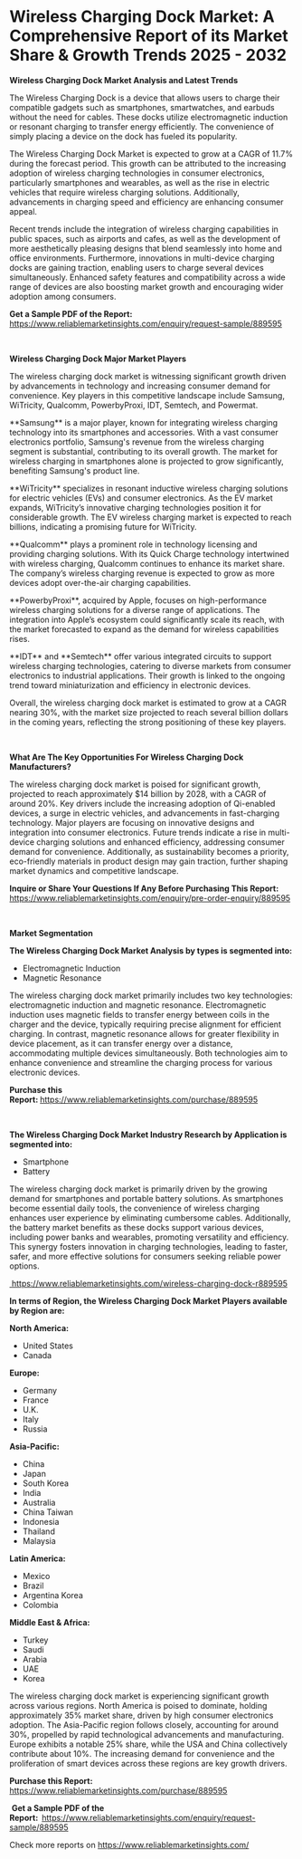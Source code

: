 <p><h1>Wireless Charging Dock Market: A Comprehensive Report of its Market Share & Growth Trends 2025 - 2032</h1></p><p><strong>Wireless Charging Dock Market Analysis and Latest Trends</strong></p>
<p><p>The Wireless Charging Dock is a device that allows users to charge their compatible gadgets such as smartphones, smartwatches, and earbuds without the need for cables. These docks utilize electromagnetic induction or resonant charging to transfer energy efficiently. The convenience of simply placing a device on the dock has fueled its popularity.</p><p>The Wireless Charging Dock Market is expected to grow at a CAGR of 11.7% during the forecast period. This growth can be attributed to the increasing adoption of wireless charging technologies in consumer electronics, particularly smartphones and wearables, as well as the rise in electric vehicles that require wireless charging solutions. Additionally, advancements in charging speed and efficiency are enhancing consumer appeal.</p><p>Recent trends include the integration of wireless charging capabilities in public spaces, such as airports and cafes, as well as the development of more aesthetically pleasing designs that blend seamlessly into home and office environments. Furthermore, innovations in multi-device charging docks are gaining traction, enabling users to charge several devices simultaneously. Enhanced safety features and compatibility across a wide range of devices are also boosting market growth and encouraging wider adoption among consumers.</p></p>
<p><strong>Get a Sample PDF of the Report:&nbsp;</strong> <a href="https://www.reliablemarketinsights.com/enquiry/request-sample/889595?utm_campaign=2221&utm_medium=2&utm_source=Github&utm_content=ia&utm_term=04042025&utm_id=wireless-charging-dock">https://www.reliablemarketinsights.com/enquiry/request-sample/889595</a></p>
<p>&nbsp;</p>
<p><strong>Wireless Charging Dock Major Market Players</strong></p>
<p><p>The wireless charging dock market is witnessing significant growth driven by advancements in technology and increasing consumer demand for convenience. Key players in this competitive landscape include Samsung, WiTricity, Qualcomm, PowerbyProxi, IDT, Semtech, and Powermat.</p><p>**Samsung** is a major player, known for integrating wireless charging technology into its smartphones and accessories. With a vast consumer electronics portfolio, Samsung's revenue from the wireless charging segment is substantial, contributing to its overall growth. The market for wireless charging in smartphones alone is projected to grow significantly, benefiting Samsung's product line.</p><p>**WiTricity** specializes in resonant inductive wireless charging solutions for electric vehicles (EVs) and consumer electronics. As the EV market expands, WiTricity’s innovative charging technologies position it for considerable growth. The EV wireless charging market is expected to reach billions, indicating a promising future for WiTricity.</p><p>**Qualcomm** plays a prominent role in technology licensing and providing charging solutions. With its Quick Charge technology intertwined with wireless charging, Qualcomm continues to enhance its market share. The company’s wireless charging revenue is expected to grow as more devices adopt over-the-air charging capabilities.</p><p>**PowerbyProxi**, acquired by Apple, focuses on high-performance wireless charging solutions for a diverse range of applications. The integration into Apple’s ecosystem could significantly scale its reach, with the market forecasted to expand as the demand for wireless capabilities rises.</p><p>**IDT** and **Semtech** offer various integrated circuits to support wireless charging technologies, catering to diverse markets from consumer electronics to industrial applications. Their growth is linked to the ongoing trend toward miniaturization and efficiency in electronic devices.</p><p>Overall, the wireless charging dock market is estimated to grow at a CAGR nearing 30%, with the market size projected to reach several billion dollars in the coming years, reflecting the strong positioning of these key players.</p></p>
<p>&nbsp;</p>
<p><strong>What Are The Key Opportunities For Wireless Charging Dock Manufacturers?</strong></p>
<p><p>The wireless charging dock market is poised for significant growth, projected to reach approximately $14 billion by 2028, with a CAGR of around 20%. Key drivers include the increasing adoption of Qi-enabled devices, a surge in electric vehicles, and advancements in fast-charging technology. Major players are focusing on innovative designs and integration into consumer electronics. Future trends indicate a rise in multi-device charging solutions and enhanced efficiency, addressing consumer demand for convenience. Additionally, as sustainability becomes a priority, eco-friendly materials in product design may gain traction, further shaping market dynamics and competitive landscape.</p></p>
<p><strong>Inquire or Share Your Questions If Any Before Purchasing This Report:</strong> <a href="https://www.reliablemarketinsights.com/enquiry/pre-order-enquiry/889595?utm_campaign=2221&utm_medium=2&utm_source=Github&utm_content=ia&utm_term=04042025&utm_id=wireless-charging-dock">https://www.reliablemarketinsights.com/enquiry/pre-order-enquiry/889595</a></p>
<p>&nbsp;</p>
<p><strong>Market Segmentation</strong></p>
<p><strong>The Wireless Charging Dock Market Analysis by types is segmented into:</strong></p>
<p><ul><li>Electromagnetic Induction</li><li>Magnetic Resonance</li></ul></p>
<p><p>The wireless charging dock market primarily includes two key technologies: electromagnetic induction and magnetic resonance. Electromagnetic induction uses magnetic fields to transfer energy between coils in the charger and the device, typically requiring precise alignment for efficient charging. In contrast, magnetic resonance allows for greater flexibility in device placement, as it can transfer energy over a distance, accommodating multiple devices simultaneously. Both technologies aim to enhance convenience and streamline the charging process for various electronic devices.</p></p>
<p><strong>Purchase this Report:&nbsp;</strong><a href="https://www.reliablemarketinsights.com/purchase/889595?utm_campaign=2221&utm_medium=2&utm_source=Github&utm_content=ia&utm_term=04042025&utm_id=wireless-charging-dock">https://www.reliablemarketinsights.com/purchase/889595</a></p>
<p>&nbsp;</p>
<p><strong>The Wireless Charging Dock Market Industry Research by Application is segmented into:</strong></p>
<p><ul><li>Smartphone</li><li>Battery</li></ul></p>
<p><p>The wireless charging dock market is primarily driven by the growing demand for smartphones and portable battery solutions. As smartphones become essential daily tools, the convenience of wireless charging enhances user experience by eliminating cumbersome cables. Additionally, the battery market benefits as these docks support various devices, including power banks and wearables, promoting versatility and efficiency. This synergy fosters innovation in charging technologies, leading to faster, safer, and more effective solutions for consumers seeking reliable power options.</p></p>
<p><a href="https://www.reliablemarketinsights.com/wireless-charging-dock-r889595?utm_campaign=2221&utm_medium=2&utm_source=Github&utm_content=ia&utm_term=04042025&utm_id=wireless-charging-dock">&nbsp;https://www.reliablemarketinsights.com/wireless-charging-dock-r889595</a></p>
<p><strong>In terms of Region, the Wireless Charging Dock Market Players available by Region are:</strong></p>
<p>
    <p> <strong> North America: </strong>
        <ul>
            <li>United States</li>
            <li>Canada</li>
        </ul>
        </p> 
    <p> <strong> Europe: </strong>
        <ul>
            <li>Germany</li>
            <li>France</li>
            <li>U.K.</li>
            <li>Italy</li>
            <li>Russia</li>
        </ul>
        </p> 
    <p> <strong> Asia-Pacific: </strong>
        <ul>
            <li>China</li>
            <li>Japan</li>
            <li>South Korea</li>
            <li>India</li>
            <li>Australia</li>
            <li>China Taiwan</li>
            <li>Indonesia</li>
            <li>Thailand</li>
            <li>Malaysia</li>
        </ul>
        </p> 
    <p> <strong> Latin America: </strong>
        <ul>
            <li>Mexico</li>
            <li>Brazil</li>
            <li>Argentina Korea</li>
            <li>Colombia</li>
        </ul>
        </p> 
    <p> <strong> Middle East & Africa: </strong>
        <ul>
            <li>Turkey</li>
            <li>Saudi</li>
            <li>Arabia</li>
            <li>UAE</li>
            <li>Korea</li>
        </ul>
    </p>
    </p>
<p><p>The wireless charging dock market is experiencing significant growth across various regions. North America is poised to dominate, holding approximately 35% market share, driven by high consumer electronics adoption. The Asia-Pacific region follows closely, accounting for around 30%, propelled by rapid technological advancements and manufacturing. Europe exhibits a notable 25% share, while the USA and China collectively contribute about 10%. The increasing demand for convenience and the proliferation of smart devices across these regions are key growth drivers.</p></p>
<p><strong>Purchase this Report: </strong><a href="https://www.reliablemarketinsights.com/purchase/889595?utm_campaign=2221&utm_medium=2&utm_source=Github&utm_content=ia&utm_term=04042025&utm_id=wireless-charging-dock">https://www.reliablemarketinsights.com/purchase/889595</a></p>
<p>&nbsp;<strong>Get a Sample PDF of the Report:&nbsp;&nbsp;</strong><a href="https://www.reliablemarketinsights.com/enquiry/request-sample/889595?utm_campaign=2221&utm_medium=2&utm_source=Github&utm_content=ia&utm_term=04042025&utm_id=wireless-charging-dock">https://www.reliablemarketinsights.com/enquiry/request-sample/889595</a></p>
<p><strong></strong></p>
<p>Check more reports on <a href="https://www.reliablemarketinsights.com/?utm_campaign=2221&utm_medium=2&utm_source=Github&utm_content=ia&utm_term=04042025&utm_id=wireless-charging-dock">https://www.reliablemarketinsights.com/</a></p>